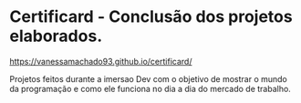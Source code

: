 # Certificard - Conclusão dos projetos elaborados.

https://vanessamachado93.github.io/certificard/

Projetos feitos durante a imersao Dev com o objetivo de mostrar o mundo da programação e como ele funciona no dia a dia do mercado de trabalho.
